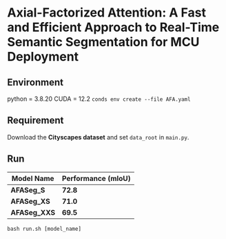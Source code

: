 # Axial-Factorized Attention: A Fast and Efficient Approach to Real-Time Semantic Segmentation for MCU Deployment

## Environment
python = 3.8.20
CUDA = 12.2
`conds env create --file AFA.yaml`

## Requirement
Download the **Cityscapes dataset** and set `data_root` in `main.py`.

## Run


| Model Name | Performance (mIoU)  | 
|--------------|------------------| 
|  **AFASeg_S** | **72.8** | 
|  **AFASeg_XS** | **71.0** | 
|  **AFASeg_XXS** | **69.5** |


`bash run.sh [model_name]`

